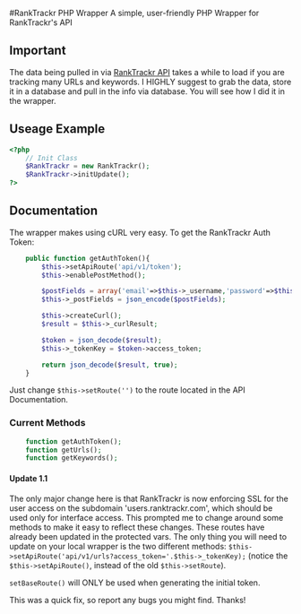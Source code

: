 #RankTrackr PHP Wrapper
A simple, user-friendly PHP Wrapper for RankTrackr's API

## Important
The data being pulled in via [RankTrackr API](http://users.ranktrackr.com/docs) takes a while to load if you are tracking many URLs and keywords. I HIGHLY suggest to grab the data, store it in a database and pull in the info via database.
You will see how I did it in the wrapper.

## Useage Example
```php
<?php
	// Init Class
	$RankTrackr = new RankTrackr();
	$RankTrackr->initUpdate();
?>
```

## Documentation
The wrapper makes using cURL very easy. To get the RankTrackr Auth Token:
```php
	public function getAuthToken(){
		$this->setApiRoute('api/v1/token');
		$this->enablePostMethod();

		$postFields = array('email'=>$this->_username,'password'=>$this->_password);
		$this->_postFields = json_encode($postFields);

		$this->createCurl();
		$result = $this->_curlResult;

		$token = json_decode($result);
		$this->_tokenKey = $token->access_token;

		return json_decode($result, true);
	}
```
Just change `$this->setRoute('')` to the route located in the API Documentation.

### Current Methods
```php
	function getAuthToken();
	function getUrls();
	function getKeywords();
```

#### Update 1.1
The only major change here is that RankTrackr is now enforcing SSL for the user access on the subdomain 'users.ranktrackr.com', which should be used only for interface access.
This prompted me to change around some methods to make it easy to reflect these changes. These routes have already been updated in the protected vars. The only thing you will need to update on your local wrapper is the two different methods: `$this->setApiRoute('api/v1/urls?access_token='.$this->_tokenKey);` (notice the `$this->setApiRoute()`, instead of the old `$this->setRoute`).

`setBaseRoute()` will ONLY be used when generating the initial token.

This was a quick fix, so report any bugs you might find. Thanks!
